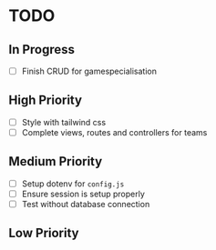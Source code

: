 # TODO

## In Progress

- [ ] Finish CRUD for gamespecialisation

## High Priority

- [ ] Style with tailwind css
- [ ] Complete views, routes and controllers for teams

## Medium Priority

- [ ] Setup dotenv for `config.js`
- [ ] Ensure session is setup properly
- [ ] Test without database connection

## Low Priority
